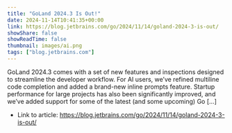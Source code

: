 ```yaml
---
title: "GoLand 2024.3 Is Out!"
date: 2024-11-14T10:41:35+00:00
link: https://blog.jetbrains.com/go/2024/11/14/goland-2024-3-is-out/
showShare: false
showReadTime: false
thumbnail: images/ai.png
tags: ["blog.jetbrains.com"]
---
```

GoLand 2024.3 comes with a set of new features and inspections designed to streamline the developer workflow. For AI users, we’ve refined multiline code completion and added a brand-new inline prompts feature. Startup performance for large projects has also been significantly improved, and we’ve added support for some of the latest (and some upcoming) Go […]

- Link to article: https://blog.jetbrains.com/go/2024/11/14/goland-2024-3-is-out/